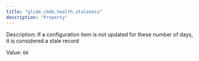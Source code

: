 ```yaml
---
title: "glide.cmdb.health.staleness"
description: "Property"
---
```


Description: If a configuration item is not updated for these number of days, it is considered a stale record

Value: `60`